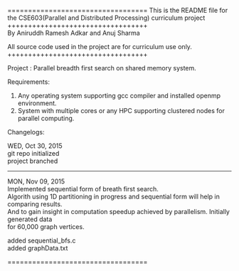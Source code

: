 ==================================
This is the README file for the CSE603(Parallel and Distributed Processing) curriculum project
++++++++++++++++++++++++++++++++++                                                           
By Aniruddh Ramesh Adkar and Anuj Sharma

All source code used in the project are for curriculum use only.                              
++++++++++++++++++++++++++++++++++

Project : Parallel breadth first search on shared memory system.                                

Requirements:                                                                                  

1) Any operating system supporting gcc compiler and installed openmp environment.                 
2) System with multiple cores or any HPC supporting clustered nodes for parallel computing.     

Changelogs:                                                                                     

WED, Oct 30, 2015                                                                              
git repo initialized                                                                           
project branched                                                                                  

*****************

MON, Nov 09, 2015                                                                               
Implemented sequential form of breath first search.                                            
Algorith using 1D partitioning in progress and sequential form will help in comparing results.   
And to gain insight in computation speedup achieved by parallelism. Initially generated data     
for 60,000 graph vertices.                                                                      

added sequential_bfs.c                                                                         
added graphData.txt                                                                           

==================================                                                                 
